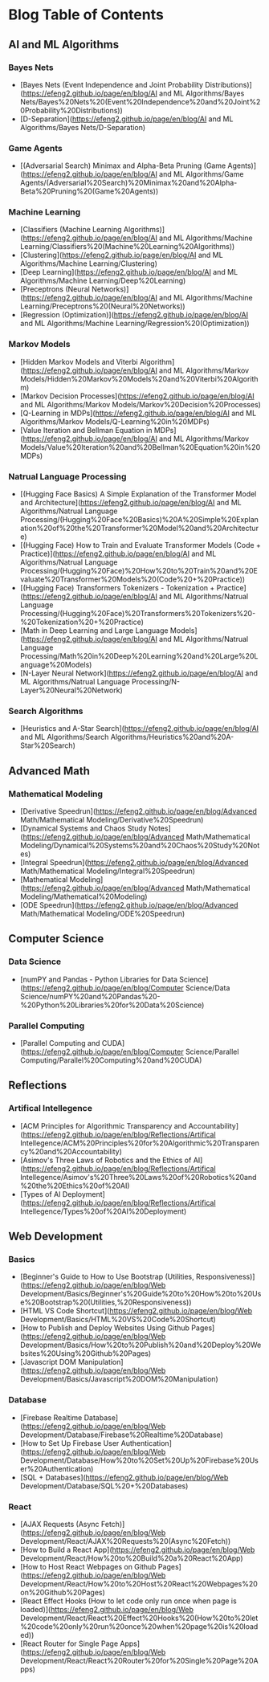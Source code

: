 # Blog Table of Contents

## AI and ML Algorithms

### Bayes Nets
- [Bayes Nets (Event Independence and Joint Probability Distributions)](https://efeng2.github.io/page/en/blog/AI and ML Algorithms/Bayes Nets/Bayes%20Nets%20(Event%20Independence%20and%20Joint%20Probability%20Distributions))
- [D-Separation](https://efeng2.github.io/page/en/blog/AI and ML Algorithms/Bayes Nets/D-Separation)

### Game Agents
- [(Adversarial Search) Minimax and Alpha-Beta Pruning (Game Agents)](https://efeng2.github.io/page/en/blog/AI and ML Algorithms/Game Agents/(Adversarial%20Search)%20Minimax%20and%20Alpha-Beta%20Pruning%20(Game%20Agents))

### Machine Learning
- [Classifiers (Machine Learning Algorithms)](https://efeng2.github.io/page/en/blog/AI and ML Algorithms/Machine Learning/Classifiers%20(Machine%20Learning%20Algorithms))
- [Clustering](https://efeng2.github.io/page/en/blog/AI and ML Algorithms/Machine Learning/Clustering)
- [Deep Learning](https://efeng2.github.io/page/en/blog/AI and ML Algorithms/Machine Learning/Deep%20Learning)
- [Preceptrons (Neural Networks)](https://efeng2.github.io/page/en/blog/AI and ML Algorithms/Machine Learning/Preceptrons%20(Neural%20Networks))
- [Regression (Optimization)](https://efeng2.github.io/page/en/blog/AI and ML Algorithms/Machine Learning/Regression%20(Optimization))

### Markov Models
- [Hidden Markov Models and Viterbi Algorithm](https://efeng2.github.io/page/en/blog/AI and ML Algorithms/Markov Models/Hidden%20Markov%20Models%20and%20Viterbi%20Algorithm)
- [Markov Decision Processes](https://efeng2.github.io/page/en/blog/AI and ML Algorithms/Markov Models/Markov%20Decision%20Processes)
- [Q-Learning in MDPs](https://efeng2.github.io/page/en/blog/AI and ML Algorithms/Markov Models/Q-Learning%20in%20MDPs)
- [Value Iteration and Bellman Equation in MDPs](https://efeng2.github.io/page/en/blog/AI and ML Algorithms/Markov Models/Value%20Iteration%20and%20Bellman%20Equation%20in%20MDPs)

### Natrual Language Processing
- [(Hugging Face Basics) A Simple Explanation of the Transformer Model and Architecture](https://efeng2.github.io/page/en/blog/AI and ML Algorithms/Natrual Language Processing/(Hugging%20Face%20Basics)%20A%20Simple%20Explanation%20of%20the%20Transformer%20Model%20and%20Architecture)
- [(Hugging Face) How to Train and Evaluate Transformer Models (Code + Practice)](https://efeng2.github.io/page/en/blog/AI and ML Algorithms/Natrual Language Processing/(Hugging%20Face)%20How%20to%20Train%20and%20Evaluate%20Transformer%20Models%20(Code%20+%20Practice))
- [(Hugging Face) Transformers Tokenizers - Tokenization + Practice](https://efeng2.github.io/page/en/blog/AI and ML Algorithms/Natrual Language Processing/(Hugging%20Face)%20Transformers%20Tokenizers%20-%20Tokenization%20+%20Practice)
- [Math in Deep Learning and Large Language Models](https://efeng2.github.io/page/en/blog/AI and ML Algorithms/Natrual Language Processing/Math%20in%20Deep%20Learning%20and%20Large%20Language%20Models)
- [N-Layer Neural Network](https://efeng2.github.io/page/en/blog/AI and ML Algorithms/Natrual Language Processing/N-Layer%20Neural%20Network)

### Search Algorithms
- [Heuristics and A-Star Search](https://efeng2.github.io/page/en/blog/AI and ML Algorithms/Search Algorithms/Heuristics%20and%20A-Star%20Search)

## Advanced Math

### Mathematical Modeling
- [Derivative Speedrun](https://efeng2.github.io/page/en/blog/Advanced Math/Mathematical Modeling/Derivative%20Speedrun)
- [Dynamical Systems and Chaos Study Notes](https://efeng2.github.io/page/en/blog/Advanced Math/Mathematical Modeling/Dynamical%20Systems%20and%20Chaos%20Study%20Notes)
- [Integral Speedrun](https://efeng2.github.io/page/en/blog/Advanced Math/Mathematical Modeling/Integral%20Speedrun)
- [Mathematical Modeling](https://efeng2.github.io/page/en/blog/Advanced Math/Mathematical Modeling/Mathematical%20Modeling)
- [ODE Speedrun](https://efeng2.github.io/page/en/blog/Advanced Math/Mathematical Modeling/ODE%20Speedrun)

## Computer Science

### Data Science
- [numPY and Pandas - Python Libraries for Data Science](https://efeng2.github.io/page/en/blog/Computer Science/Data Science/numPY%20and%20Pandas%20-%20Python%20Libraries%20for%20Data%20Science)

### Parallel Computing
- [Parallel Computing and CUDA](https://efeng2.github.io/page/en/blog/Computer Science/Parallel Computing/Parallel%20Computing%20and%20CUDA)

## Reflections

### Artifical Intellegence
- [ACM Principles for Algorithmic Transparency and Accountability](https://efeng2.github.io/page/en/blog/Reflections/Artifical Intellegence/ACM%20Principles%20for%20Algorithmic%20Transparency%20and%20Accountability)
- [Asimov's Three Laws of Robotics and the Ethics of AI](https://efeng2.github.io/page/en/blog/Reflections/Artifical Intellegence/Asimov's%20Three%20Laws%20of%20Robotics%20and%20the%20Ethics%20of%20AI)
- [Types of AI Deployment](https://efeng2.github.io/page/en/blog/Reflections/Artifical Intellegence/Types%20of%20AI%20Deployment)

## Web Development

### Basics
- [Beginner's Guide to How to Use Bootstrap (Utilities, Responsiveness)](https://efeng2.github.io/page/en/blog/Web Development/Basics/Beginner's%20Guide%20to%20How%20to%20Use%20Bootstrap%20(Utilities,%20Responsiveness))
- [HTML VS Code Shortcut](https://efeng2.github.io/page/en/blog/Web Development/Basics/HTML%20VS%20Code%20Shortcut)
- [How to Publish and Deploy Websites Using Github Pages](https://efeng2.github.io/page/en/blog/Web Development/Basics/How%20to%20Publish%20and%20Deploy%20Websites%20Using%20Github%20Pages)
- [Javascript DOM Manipulation](https://efeng2.github.io/page/en/blog/Web Development/Basics/Javascript%20DOM%20Manipulation)

### Database
- [Firebase Realtime Database](https://efeng2.github.io/page/en/blog/Web Development/Database/Firebase%20Realtime%20Database)
- [How to Set Up Firebase User Authentication](https://efeng2.github.io/page/en/blog/Web Development/Database/How%20to%20Set%20Up%20Firebase%20User%20Authentication)
- [SQL + Databases](https://efeng2.github.io/page/en/blog/Web Development/Database/SQL%20+%20Databases)

### React
- [AJAX Requests (Async Fetch)](https://efeng2.github.io/page/en/blog/Web Development/React/AJAX%20Requests%20(Async%20Fetch))
- [How to Build a React App](https://efeng2.github.io/page/en/blog/Web Development/React/How%20to%20Build%20a%20React%20App)
- [How to Host React Webpages on Github Pages](https://efeng2.github.io/page/en/blog/Web Development/React/How%20to%20Host%20React%20Webpages%20on%20Github%20Pages)
- [React Effect Hooks (How to let code only run once when page is loaded)](https://efeng2.github.io/page/en/blog/Web Development/React/React%20Effect%20Hooks%20(How%20to%20let%20code%20only%20run%20once%20when%20page%20is%20loaded))
- [React Router for Single Page Apps](https://efeng2.github.io/page/en/blog/Web Development/React/React%20Router%20for%20Single%20Page%20Apps)
